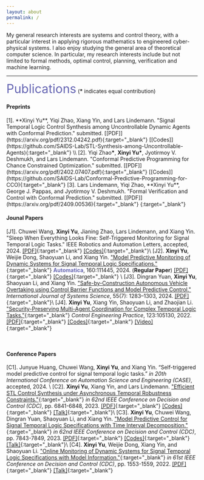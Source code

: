 ```yaml
---
layout: about
permalink: /
---
```


My general research interests are systems and control theory, with a particular interest in applying rigorous mathematics to engineered cyber-physical systems.
I also enjoy studying the general area of theoretical computer science. In particular, my research interests include but not limited to formal methods, optimal control, planning, verification and machine learning.



***

<a id="Publications"></a>

<p><font size="6" color="#6666B3">Publications</font> (<b>*</b> indicates equal contribution)</p>

<h4>Preprints</h4>
[1]. **Xinyi Yu**, Yiqi Zhao, Xiang Yin, and Lars Lindemann. "Signal Temporal Logic Control Synthesis among Uncontrollable Dynamic Agents with Conformal Prediction." submitted. [[PDF]](https://arxiv.org/pdf/2312.04242.pdf){:target="_blank"} [[Codes]](https://github.com/SAIDS-Lab/STL-Synthesis-among-Uncontrollable-Agents){:target="_blank"} \\
[2]. Yiqi Zhao<b>*</b>, <b>Xinyi Yu*</b>, Jyotirmoy V. Deshmukh, and Lars Lindemann. "Conformal Predictive Programming for Chance Constrained Optimization." submitted. [[PDF]](https://arxiv.org/pdf/2402.07407.pdf){:target="_blank"} [[Codes]](https://github.com/SAIDS-Lab/Conformal-Predictive-Programming-for-CCO){:target="_blank"}
[3]. Lars Lindemann, Yiqi Zhao, **Xinyi Yu**, George J. Pappas, and Jyotirmoy V. Deshmukh. "Formal Verification and Control with Conformal Prediction." submitted. [[PDF]](https://arxiv.org/pdf/2409.00536){:target="_blank"} {:target="_blank"}

<br />

<h4>Jounal Papers</h4>

[J1]. Chuwei Wang, **Xinyi Yu**, Jianing Zhao, Lars Lindemann, and Xiang Yin. "Sleep When Everything Looks Fine: Self-Triggered Monitoring for Signal Temporal Logic Tasks." IEEE Robotics and Automation Letters, accepted, 2024. [[PDF]](https://arxiv.org/pdf/2311.15531.pdf){:target="_blank"} [[Codes]](https://github.com/ChuweiW/st_om){:target="_blank"}\\
[J2]. **Xinyi Yu**, Weijie Dong, Shaoyuan Li, and Xiang Yin. ["Model Predictive Monitoring of Dynamic Systems for Signal Temporal Logic Specifications."](https://www.sciencedirect.com/science/article/abs/pii/S000510982300612X){:target="_blank"} <font color= "#6666B3"><b>Automatica</b></font>, 160:111445, 2024. (**Regular Paper**) [[PDF]](../papers/2024AUTO.pdf){:target="_blank"} [[Codes]](https://github.com/Xinyi-Yu/MPM4STL){:target="_blank"} \\
[J3]. Dingran Yuan, **Xinyi Yu**, Shaoyuan Li, and Xiang Yin. ["Safe-by-Construction Autonomous Vehicle Overtaking using Control Barrier Functions and Model Predictive Control."](https://www.tandfonline.com/doi/full/10.1080/00207721.2024.2304665?casa_token=BNGpihwrVOkAAAAA%3AupIT_LqAbjVQEOuDMtAp61u5i9ikWG2HaPVPGesqJHFFqHmbHn7dl5ZsmagpJLNEUHSSWVe0Edqg) *International Journal of Systems Science*, 55(7): 1283–1303, 2024. [[PDF]](../papers/2024IJSS.pdf){:target="_blank"}\\
[J4]. **Xinyi Yu**, Xiang Yin, Shaoyuan Li, and Zhaojian Li. ["Security-Preserving Multi-Agent Coordination for Complex Temporal Logic Tasks."](https://www.sciencedirect.com/science/article/pii/S0967066122000442){:target="_blank"} *Control Engineering Practice*, 123:105130, 2022. [[PDF]](../papers/2022CEP.pdf){:target="_blank"} [[Codes]](https://github.com/Xinyi-Yu/Multiagent-LTL-Opacity){:target="_blank"} [[Video]](https://vimeo.com/585810000){:target="_blank"}

<br />


<h4>Conference Papers</h4>

[C1]. Junyue Huang, Chuwei Wang, **Xinyi Yu**, and Xiang Yin. “Self-triggered model predictive control for signal temporal logic tasks.” *in 20th International Conference on Automation Science and Engineering (CASE)*, accepted, 2024. \\
[C2]. **Xinyi Yu**, Xiang Yin, and Lars Lindemann. ["Efficient STL Control Synthesis under Asynchronous Temporal Robustness Constraints."](https://ieeexplore.ieee.org/abstract/document/10384038){:target="_blank"} *in 62nd IEEE Conference on Decision and Control (CDC)*, pp. 6841-6848, 2023. [[PDF]](https://arxiv.org/pdf/2307.12855.pdf){:target="_blank"} [[Codes]](https://github.com/Xinyi-Yu/ATR-cases){:target="_blank"} [[Talk]](https://www.youtube.com/watch?v=M6btzaEz9h0){:target="_blank"}\\
[C3]. **Xinyi Yu**, Chuwei Wang, Dingran Yuan, Shaoyuan Li, and Xiang Yin. ["Model Predictive Control for Signal Temporal Logic Specifications with Time Interval Decomposition."](https://ieeexplore.ieee.org/abstract/document/10383500){:target="_blank"} *in 62nd IEEE Conference on Decision and Control (CDC)*, pp. 7843-7849, 2023. [[PDF]](../papers/2023CDC-MPC.pdf){:target="_blank"} [[Codes]](https://github.com/Xinyi-Yu/MPC4STL-TID){:target="_blank"} [[Talk]](https://www.youtube.com/watch?v=q8beAnNY0e8){:target="_blank"}\\
[C4]. **Xinyi Yu**, Weijie Dong, Xiang Yin, and Shaoyuan Li. ["Online Monitoring of Dynamic Systems for Signal Temporal Logic Specifications with Model Information."](https://ieeexplore.ieee.org/abstract/document/9993114){:target="_blank"} *in 61st IEEE Conference on Decision and Control (CDC)*, pp. 1553-1559, 2022. [[PDF]](../papers/2022CDCmonitoring.pdf){:target="_blank"} [[Talk]](https://www.youtube.com/watch?v=WHjb06kQkpw){:target="_blank"}